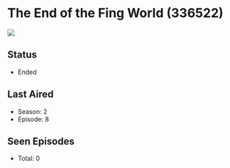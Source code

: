# The End of the Fing World (336522)

<img src="https://dg31sz3gwrwan.cloudfront.net/poster/336522/62022980-0-optimized.jpg" />

## Status
* Ended
## Last Aired
* Season: 2
* Episode: 8
## Seen Episodes
* Total: 0
